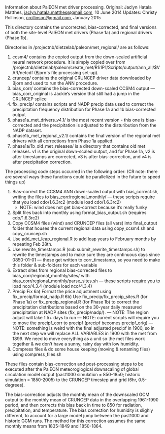 Information about PalEON met driver processing.
Original: Jaclyn Hatala Matthes, jaclyn.hatala.matthes@gmail.com, 10 June 2014
Updates: Christy Rollinson, crollinson@gmail.com, January 2015

This directory contains the uncorrected, bias-corrected, and final versions of both the site-level PalEON 
met drivers (Phase 1a) and regional drivers (Phase 1b). 

Directories in /projectnb/dietzelab/paleon/met_regional/ are as follows:
1. ccsm4/ contains the copied output from the down-scaled artificial neural network procedure. 
It is simply copied over from /projectnb/dietzelab/paleon/create_met/R1i1P1/Scripts/output/ann_all/$VAR/netcdf 
(Bjorn's file processing set-up).
2. cruncep/ contains the original CRUNCEP driver data downloaded by Bjorn and used to run the ANN procedure.
3. bias_corr/ contains the bias-corrected down-scaled CCSM4 output 
	— bias_corr_original is Jackie’s version that still had a jump in the CRUNCEP splice
4. fix_precip/ contains scripts and NADP precip data used to correct the precipitation frequency distribution 
for Phase 1a and 1b bias-corrected output
5. phase1a_met_drivers_v4.1/ is the most recent version - this one is bias-corrected and the precipitation is 
   adjusted to the disturibution from the NADP dataset.
6. phase1b_met_regional_v2.1/ contains the final version of the regional met drivers with all corrections from 
   Phase 1a applied.
7. phase1a/1b_old_met_releases/ is a directory that contains old met releases. v1 is the original down-scaled output, 
   and for Phase 1a, v2 is after timestamps are corrected, v3 is after bias-correction, and v4 is after precipitation 
   correction.

The processing code steps occurred in the following order:
(CR note: there are several ways these functions could be parallelized in the future to speed things up)
1. Bias-correct the CCSM4 ANN down-scaled output with bias_correct.sh, writing the files to bias_corr/regional_monthly/
	— these scripts require that you load cdo/1.6.3rc2  (module load cdo/1.6.3rc2)
	- NOTE: wind does not get bias-correct because it’s really funky
2. Split files back into monthly using format_bias_output.sh (requires cdo/1.6.3rc2)
3. Copy CCSM4 files (wind) and CRUNCEP files (all vars) into final_output folder that houses the current regional data using copy_ccsm4.sh and copy_cruncep.sh
4. Use add_met_leap_regional.R to add leap years to February months by repeating Feb 28th.
5. Use rewrite_timestamps.R (sub submit_rewrite_timestamps.sh) to rewrite the timestamps and to make sure they are continuous days since 0850-01-01
	— these get written to corr_timestamp, so you need to make this folder & sub-folders for each variable
7. Extract sites from regional bias-corrected files to bias_corr/regional_monthly/sites/ with bias_corr/regional_monthly/parse_sites.sh
	 — these scripts require you to load nco/4.3.4 (module load nco/4.3.4)
6. Precip Fix
	6a) Format the price adjustment using fix_precip/format_nadp.R
	6b) Use fix_precip/fix_precip_sites.R (for Phase 1a) or fix_precip_regional.R (for Phase 1b) to correct the 
precipitation distributions based on the 30-year daily measured precipitation at NADP sites (fix_precip/nadp/).
	— NOTE: The region adjust will take 1.5+ days to run
	— NOTE: current scripts will require you to move the precipf_corr to precipf (precipf becomes precipf_orig) 
	— NOTE: something is weird with the final adjusted precipf in 1900, so in the next step we will replace ALL VARIABLES in 1900 with the met from 1899.  We need to move everything as a unit so the met files work together & we don’t have a sunny, rainy day with low humidity.
8. Compress files & do some house keeping (moving & renaming files) using compress_files.sh



These files contain bias-correction and post-processing steps to be executed after the PalEON meteoroglogical downscaling of global 
circulation model output (past1000 simulation = 850-1850; historic simulation = 1850-2005) to the CRUNCEP timestep and grid (6hr, 0.5-degrees). 


The bias-correction adjusts the monthly mean of the downscaled GCM output to the monthly mean of CRUNCEP data in the overlapping 1961-1990 
period, and then corrects this bias back in time to 850 for radiation, precipitation, and temperature. The bias correction for humidity is 
slighly different, to account for a large model jump between the past1000 and historic GCM runs. The method for this correction assumes the 
same monthly means from 1835-1849 and 1850-1864. 

